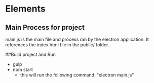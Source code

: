 # Elements


## Main Process for project
main.js is the main file and process ran by the electron application. It references the index.html file in the public/ folder.

##Build project and Run
* gulp
* npm start
    * this will run the following command: "electron main.js"
